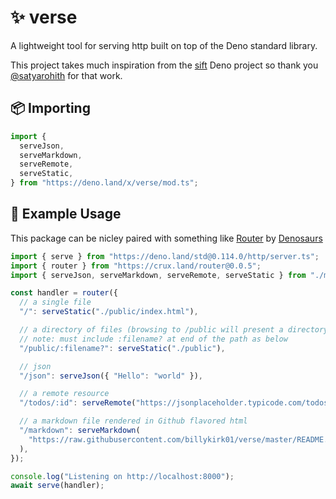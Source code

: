 # ✨ verse

A lightweight tool for serving http built on top of the Deno standard library.

This project takes much inspiration from the
[sift](https://github.com/satyarohith/sift) Deno project so thank you
[@satyarohith](https://github.com/satyarohith) for that work.

## 📦 Importing

```typescript
import {
  serveJson,
  serveMarkdown,
  serveRemote,
  serveStatic,
} from "https://deno.land/x/verse/mod.ts";
```

## 📖 Example Usage

This package can be nicley paired with something like
[Router](https://crux.land/router@0.0.5) by
[Denosaurs](https://github.com/denosaurs)

```typescript
import { serve } from "https://deno.land/std@0.114.0/http/server.ts";
import { router } from "https://crux.land/router@0.0.5";
import { serveJson, serveMarkdown, serveRemote, serveStatic } from "./mod.ts";

const handler = router({
  // a single file
  "/": serveStatic("./public/index.html"),

  // a directory of files (browsing to /public will present a directory listing page)
  // note: must include :filename? at end of the path as below
  "/public/:filename?": serveStatic("./public"),

  // json
  "/json": serveJson({ "Hello": "world" }),

  // a remote resource
  "/todos/:id": serveRemote("https://jsonplaceholder.typicode.com/todos/:id"),

  // a markdown file rendered in Github flavored html
  "/markdown": serveMarkdown(
    "https://raw.githubusercontent.com/billykirk01/verse/master/README.md",
  ),
});

console.log("Listening on http://localhost:8000");
await serve(handler);
```
